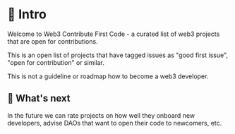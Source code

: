 # 🔮 Intro

Welcome to Web3 Contribute First Code - a curated list of web3 projects that are open for contributions.

This is an open list of projects that have tagged issues as "good first issue", "open for contribution" or similar.

This is not a guideline or roadmap how to become a web3 developer.

## 🚀 What's next

In the future we can rate projects on how well they onboard new developers, advise DAOs that want to open their code to newcomers, etc.

